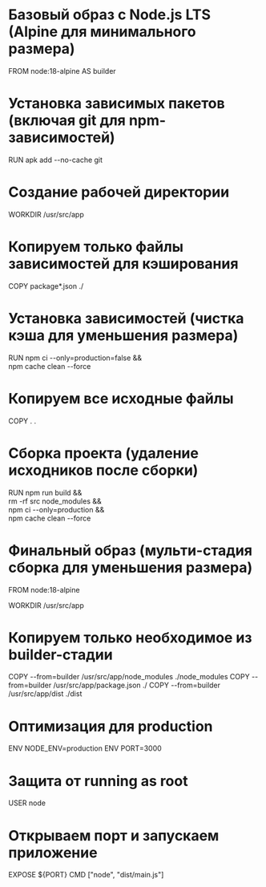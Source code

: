 # Базовый образ с Node.js LTS (Alpine для минимального размера)

FROM node:18-alpine AS builder

# Установка зависимых пакетов (включая git для npm-зависимостей)

RUN apk add --no-cache git

# Создание рабочей директории

WORKDIR /usr/src/app

# Копируем только файлы зависимостей для кэширования

COPY package\*.json ./

# Установка зависимостей (чистка кэша для уменьшения размера)

RUN npm ci --only=production=false && \
 npm cache clean --force

# Копируем все исходные файлы

COPY . .

# Сборка проекта (удаление исходников после сборки)

RUN npm run build && \
 rm -rf src node_modules && \
 npm ci --only=production && \
 npm cache clean --force

# Финальный образ (мульти-стадия сборка для уменьшения размера)

FROM node:18-alpine

WORKDIR /usr/src/app

# Копируем только необходимое из builder-стадии

COPY --from=builder /usr/src/app/node_modules ./node_modules
COPY --from=builder /usr/src/app/package.json ./
COPY --from=builder /usr/src/app/dist ./dist

# Оптимизация для production

ENV NODE_ENV=production
ENV PORT=3000

# Защита от running as root

USER node

# Открываем порт и запускаем приложение

EXPOSE ${PORT}
CMD ["node", "dist/main.js"]
